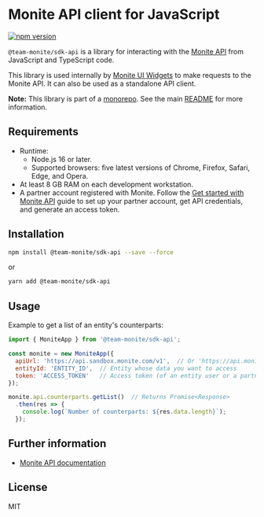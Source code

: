 # Monite API client for JavaScript

[![npm version](https://badge.fury.io/js/%40team-monite%2Fsdk-api.svg)](https://www.npmjs.com/package/@team-monite/sdk-api)

`@team-monite/sdk-api` is a library for interacting with the [Monite API](https://docs.monite.com/docs) from JavaScript and TypeScript code.

This library is used internally by [Monite UI Widgets](https://github.com/team-monite/monite-sdk/packages/ui-widgets-react/) to make requests to the Monite API.
It can also be used as a standalone API client.

**Note:** This library is part of a [monorepo](https://github.com/team-monite/monite-sdk). See the main [README](https://github.com/team-monite/monite-sdk/#readme) for more information.

## Requirements

* Runtime:
  * Node.js 16 or later.
  * Supported browsers: five latest versions of Chrome, Firefox, Safari, Edge, and Opera.
* At least 8 GB RAM on each development workstation.
* A partner account registered with Monite. Follow the [Get started with Monite API](https://docs.monite.com/docs/get-started) guide to set up your partner account, get API credentials, and generate an access token.

## Installation

```sh
npm install @team-monite/sdk-api --save --force
```
or
```sh
yarn add @team-monite/sdk-api
```

## Usage

Example to get a list of an entity's counterparts:

```js
import { MoniteApp } from '@team-monite/sdk-api';

const monite = new MoniteApp({
  apiUrl: 'https://api.sandbox.monite.com/v1',  // Or 'https://api.monite.com/v1' to use Production
  entityId: 'ENTITY_ID',  // Entity whose data you want to access
  token: 'ACCESS_TOKEN'   // Access token (of an entity user or a partner)
});

monite.api.counterparts.getList()  // Returns Promise<Response>
  .then(res => {
    console.log(`Number of counterparts: ${res.data.length}`);
  });
```

## Further information
* [Monite API documentation](https://docs.monite.com/docs)

## License
MIT
